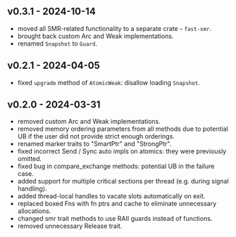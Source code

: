 ## v0.3.1 - 2024-10-14

* moved all SMR-related functionality to a separate crate - `fast-smr`.
* brought back custom Arc and Weak implementations.
* renamed `Snapshot` to `Guard`.

## v0.2.1 - 2024-04-05

* fixed `upgrade` method of `AtomicWeak`: disallow loading `Snapshot`.

## v0.2.0 - 2024-03-31

* removed custom Arc and Weak implementations.
* removed memory ordering parameters from all methods due to potential UB if the user did not
  provide strict enough orderings.
* renamed marker traits to "SmartPtr" and "StrongPtr".
* fixed incorrect Send / Sync auto impls on atomics: they were previously omitted.
* fixed bug in compare_exchange methods: potential UB in the failure case.
* added support for multiple critical sections per thread (e.g. during signal handling).
* added thread-local handles to vacate slots automatically on exit.
* replaced boxed Fns with fn ptrs and cache to eliminate unnecessary allocations.
* changed smr trait methods to use RAII guards instead of functions.
* removed unnecessary Release trait.

